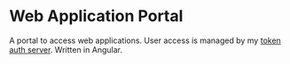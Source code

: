 # Web Application Portal

A portal to access web applications. User access is managed by my [token auth server](https://github.com/eugene01a/auth-server). Written in Angular.
